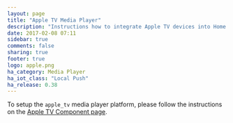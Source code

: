 ```yaml
---
layout: page
title: "Apple TV Media Player"
description: "Instructions how to integrate Apple TV devices into Home Assistant."
date: 2017-02-08 07:11
sidebar: true
comments: false
sharing: true
footer: true
logo: apple.png
ha_category: Media Player
ha_iot_class: "Local Push"
ha_release: 0.38
---
```


To setup the `apple_tv` media player platform, please follow the instructions on the [Apple TV Component page](/components/apple_tv/).
